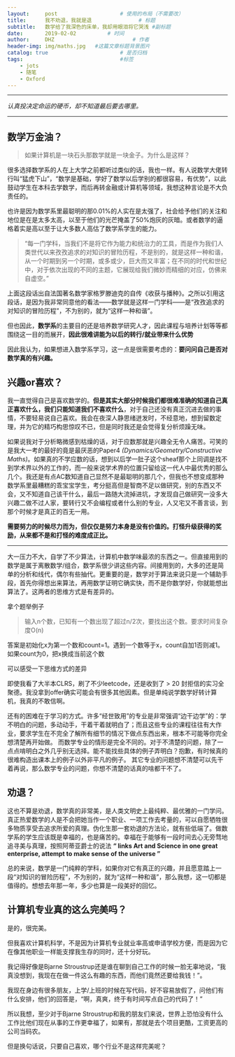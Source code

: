 ```yaml
---
layout:     post   				    # 使用的布局（不需要改）
title:      我不劝退，我就是退				# 标题 
subtitle:   数学给了我深色的床单，我却用眼泪将它哭浅 #副标题
date:       2019-02-02			# 时间
author:     DHZ 						# 作者
header-img: img/maths.jpg 	#这篇文章标题背景图片
catalog: true 						# 是否归档
tags:								#标签
    - jots
    - 随笔
    - Oxford
---
```


___

*认真投决定命运的硬币，却不知道最后要去哪里。*

___



## 数学万金油？

> 如果计算机是一块石头那数学就是一块金子。为什么是这样？

很多选择数学系的人在上大学之前都听过类似的话，我也一样。有人说数学大佬转行叫“猛虎下山”，“数学是基础，学好了数学以后学别的都很容易，有优势”，以此鼓动学生在本科去学数学，而后再转金融或计算机等领域，我想这种言论是不大负责任的。

也许是因为数学系里最聪明的那0.01%的人实在是太强了，社会给予他们的关注和地位是在是太多太高，以至于他们的光芒掩盖了50%炮灰的灰暗。或者数学的逼格着实是高以至于让大多数人高估了数学系学生的能力。

> “每一门学科，当我们不是将它作为能力和统治力的工具，而是作为我们人类世代以来孜孜追求的对知识的冒险历程，不是别的，就是这样一种和谐，从一个时期到另一个时期，或多或少，巨大而又丰富；在不同的时代和世纪中，对于依次出现的不同的主题，它展现给我们微妙而精细的对应，仿佛来自虚空。”

上面这段话出自法国著名数学家格罗滕迪克的自传《收获与播种》。之所以引用这段话，是因为我非常同意他的看法——数学就是这样一门学科——是“孜孜追求的对知识的冒险历程”，不为别的，就为“这样一种和谐”。

但也因此，**数学系**的主要目的还是培养数学研究人才，因此课程与培养计划等等都围绕这一目的而展开，**因此很难讲能为以后的转行/就业带来什么优势**

因此我认为，如果想进入数学系学习，这一点是很需要考虑的：**要问问自己是否对数学真的有兴趣。**

## 兴趣or喜欢？

我一直觉得自己是喜欢数学的。**但是其实大部分时候我们都很难准确的知道自己真正喜欢什么，我们只能知道我们不喜欢什么**，对于自己还没有真正沉进去做的事情，不要轻易说自己喜欢。我会在夜深人静思绪迸发时，不经意地，想到留数定理，并为它的精巧构思惊叹不已，但是同时我还是会觉得复分析烦躁无味。

如果说我对于分析略微感到枯燥的话，对于应数那就是兴趣全无令人痛苦。可笑的是我大一考的最好的竟是最厌恶的Paper4 *(Dynamics/Geometry/Constructive Maths)*。如果真的不学应数的话，想到以后学一肚子这个sheaf那个上同调是找不到学术界以外的工作的，而一般来说学术界的位置只留给这一代人中最优秀的那么几个。我还是有点AC数知道自己显然不是最聪明的那几个，但我也不想变成那种数学系里最糟糕的乖宝宝学生，考分挺高但是智商不足以做研究，别的东西又不会，又不知道自己该干什么，最后一路随大流掉进坑，才发现自己做研究一没多大兴趣二做不过人家，要转行又不会编程或者什么别的专业，人又宅又不善言谈，到那个时候才是真正的百无一用。

**需要努力的时候尽力而为，但仅仅是努力本身是没有价值的。打怪升级获得的奖励，从来都不是和打怪的难度成正比。**



___

大一压力不大，自学了不少算法，计算机中数学味最浓的东西之一。但直接用到的数学是属于离散数学/组合，数学系很少讲这些内容。间接用到的，大多的还是简单的分析和线代，偶尔有些抽代。更重要的是，数学对于算法来说只是一个辅助手段，首先你得想出来算法，再用数学证明它确实快，而不是你数学好，你就能想出算法了。这两者的思维方式是有差异的。

拿个题举例子

> 输入n个数，已知有一个数出现了超过n/2次，要找出这个数。要求时间复杂度O(n)

答案是初始化x为第一个数和count=1。遇到一个数等于x，count自加1否则减1。如果count为0，把x换成当前这个数

可以感受一下思维方式的差异

即使我看了大半本CLRS，刷了不少leetcode，还是收到了  > 20 封拒信的实习全聚德。我没拿到offer确实可能会有很多其他因素。但是单纯说学数学好转计算机，我真的不敢信啊。

还有的困难在于学习的方式。许多“经世致用”的专业是非常强调“边干边学”的：学不明白的问题，多动动手，干着干着就明白了；而且这些专业的课程往往有大作业，要求学生在不完全了解所有细节的情况下做点东西出来，根本不可能等你完全想清楚再开始做。
而数学专业的情形是完全不同的。对于不清楚的问题，除了一点点啃明白之外几乎别无选择。能不能找些具体的例子弄明白？抱歉，有时候真的很难构造出课本上的例子以外非平凡的例子。
其它专业的问题想不清楚可以先干着再说，那么数学专业的问题，你想不清楚的话真的啥都干不了。

## 劝退？

这也不算是劝退，数学真的非常美，是人类文明史上最纯粹、最优雅的一门学问。真正热爱数学的人是不会把她当作一个职业、一项工作去考量的，可以自愿牺牲很多物质享受去追求所爱的真理。伪化生那一套劝退的方法论，就有些低端了。做数学系的学生应该既是幸福的，也是痛苦的。幸福在于能够有一段时间去心无旁骛地追寻美与真理，按照阿蒂亚爵士的说法 **“ links Art and Science in one great enterprise, attempt to make sense of the universe ”**    

总的来说，数学是一门纯粹的学科，如果你对它有真正的兴趣，并且愿意踏上一段“对知识的冒险历程”，不为别的，就为“这样一种和谐”，那么我想，这一切都是值得的。想想去年那一年，多少也算是一段美好的回忆。

## 计算机专业真的这么完美吗？

是的，很完美。

但我喜欢计算机科学，不是因为计算机专业就业率高或申请学校方便，而是因为它在像其他职业一样能支撑我生存的同时，还十分好玩。

我记得好像是Bjarne Stroustrup还是谁在聊到自己工作的时候一脸无辜地说，“我真没想到，我现在在做一件这么有趣的东西，而他们竟然还要给我钱！”。

我现在身边有很多朋友，上学/上班的时候在写代码，好不容易放假了，问他们有什么安排，他们的回答是，“啊，真爽，终于有时间写点自己的代码了！”

所以我想，至少对于Bjarne Stroustrup和我的朋友们来说，世界上恐怕没有什么工作比他们现在从事的工作更幸福了，如果有，那就是去个项目更酷，工资更高的公司当码农。

但是换句话说，只要自己喜欢，哪个行业不是这样完美呢？

  
